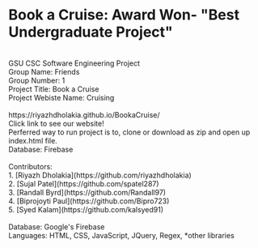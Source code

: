 # Book a Cruise: Award Won- "Best Undergraduate Project"
<br />
GSU CSC Software Engineering Project 
<br />
Group Name: Friends 
<br />
Group Number: 1
<br />
Project Title: Book a Cruise
<br />
Project Webiste Name: Cruising
<br />
<br />
https://riyazhdholakia.github.io/BookaCruise/ 
<br />
Click link to see our website!
<br />
Perferred way to run project is to, clone or download as zip and open up index.html file.
<br />
Database: Firebase
<br />
<br />
Contributors:
<br />
1. [Riyazh Dholakia](https://github.com/riyazhdholakia)
<br />
2. [Sujal Patel](https://github.com/spatel287)
<br />
3. [Randall Byrd](https://github.com/Randall97)
<br />
4. [Biprojoyti Paul](https://github.com/Bipro723)
<br />
5. [Syed Kalam](https://github.com/kalsyed91)

<br />
<br />
Database: Google's Firebase
<br />
Languages: HTML, CSS, JavaScript, JQuery, Regex, *other libraries

